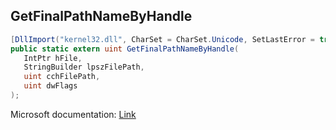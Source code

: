 ## GetFinalPathNameByHandle

```csharp
[DllImport("kernel32.dll", CharSet = CharSet.Unicode, SetLastError = true)]
public static extern uint GetFinalPathNameByHandle(
   IntPtr hFile,
   StringBuilder lpszFilePath,
   uint cchFilePath,
   uint dwFlags
);
```

Microsoft documentation: [Link](https://docs.microsoft.com/en-us/windows/win32/api/fileapi/nf-fileapi-getfinalpathnamebyhandlew)
